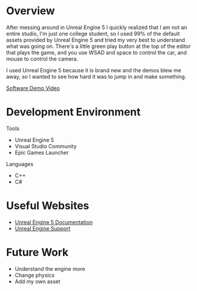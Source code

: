 # Overview

After messing around in Unreal Engine 5 I quickly realized that I am not an entire studio, I'm just one college student, so I used 99% of the default assets provided by Unreal Engine 5 and tried my very best to understand what was going on. There's a little green play button at the top of the editor that plays the game, and you use WSAD and space to control the car, and mouse to control the camera.

I used Unreal Engine 5 because it is brand new and the demos blew me away, so I wanted to see how hard it was to jump in and make something.

[Software Demo Video](https://youtu.be/T0Y8cOHx2VI)

# Development Environment

Tools
* Unreal Engine 5
* Visual Studio Community
* Epic Games Launcher

Languages
* C++
* C#

# Useful Websites

* [Unreal Engine 5 Documentation](https://docs.unrealengine.com/5.0/en-US/)
* [Unreal Engine Support](https://www.unrealengine.com/en-US/support)

# Future Work

* Understand the engine more
* Change physics
* Add my own asset
